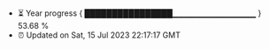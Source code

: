 - ⏳ Year progress { ████████████████▁▁▁▁▁▁▁▁▁▁▁▁▁▁ } 53.68 %
- ⏰ Updated on Sat, 15 Jul 2023 22:17:17 GMT

